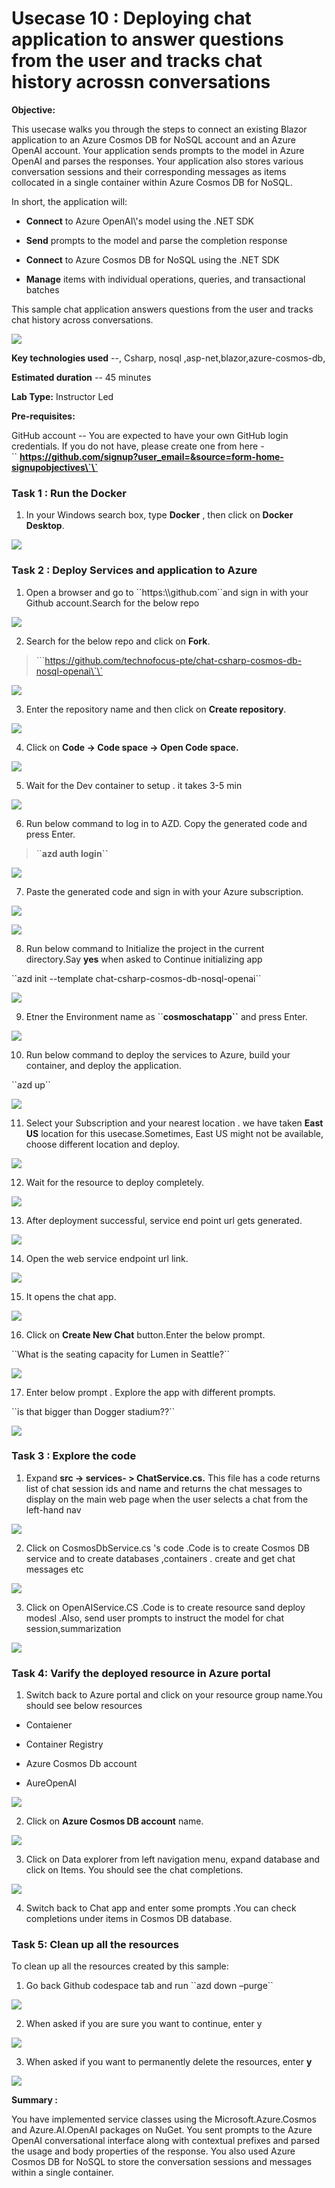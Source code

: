 # Usecase 10 : Deploying chat application to answer questions from the user and tracks chat history acrossn conversations

**Objective:**

This usecase walks you through the steps to connect an existing Blazor
application to an Azure Cosmos DB for NoSQL account and an Azure OpenAI
account. Your application sends prompts to the model in Azure OpenAI and
parses the responses. Your application also stores various conversation
sessions and their corresponding messages as items collocated in a
single container within Azure Cosmos DB for NoSQL.

In short, the application will:

- **Connect** to Azure OpenAI\\'s model using the .NET SDK

- **Send** prompts to the model and parse the completion response

- **Connect** to Azure Cosmos DB for NoSQL using the .NET SDK

- **Manage** items with individual operations, queries, and
  transactional batches

This sample chat application answers questions from the user and tracks
chat history across conversations.

![](./media/image1.jpeg)

**Key technologies used** --, Csharp, nosql
,asp-net,blazor,azure-cosmos-db,

**Estimated duration** -- 45 minutes

**Lab Type:** Instructor Led

**Pre-requisites:**

GitHub account -- You are expected to have your own GitHub login
credentials. If you do not have, please create one from here
-\`\` **https://github.com/signup?user_email=&source=form-home-signupobjectives\`\`**

### Task 1 : Run the Docker

1.  In your Windows search box, type **Docker** , then click on **Docker
    Desktop**.

![](./media/image2.jpeg)

### Task 2 : Deploy Services and application to Azure

1.  Open a browser and go to \`\`https:\\\github.com\`\`and sign in with
    your Github account.Search for the below repo

![](./media/image3.jpeg)

2.  Search for the below repo and click on **Fork**.

> \`\`\`https://github.com/technofocus-pte/chat-csharp-cosmos-db-nosql-openai\`\`

![](./media/image4.jpeg)

3.  Enter the repository name and then click on **Create repository**.

![](./media/image5.jpeg)

4.  Click on **Code -\> Code space -\> Open Code space.**

![](./media/image6.jpeg)

5.  Wait for the Dev container to setup . it takes 3-5 min

![](./media/image7.jpeg)

6.  Run below command to log in to AZD. Copy the generated code and
    press Enter. 

> \`\`**azd auth login\`\`**

![](./media/image8.jpeg)

7.  Paste the generated code and sign in with your Azure subscription.

![](./media/image9.jpeg)

![](./media/image10.jpeg)

8.  Run below command to Initialize the project in the current
    directory.Say **yes** when asked to Continue initializing app

\`\`azd init --template chat-csharp-cosmos-db-nosql-openai\`\`

![](./media/image11.jpeg)

9.  Etner the Environment name as \`\`**cosmoschatapp\`\`** and press
    Enter.

![](./media/image12.jpeg)

10. Run below command to deploy the services to Azure, build your
    container, and deploy the application.

\`\`azd up\`\`

![](./media/image13.jpeg)

11. Select your Subscription and your nearest location . we have
    taken **East US** location for this usecase.Sometimes, East US might
    not be available, choose different location and deploy.

![](./media/image14.jpeg)

12. Wait for the resource to deploy completely.

![](./media/image15.jpeg)

13. After deployment successful, service end point url gets generated.

![](./media/image16.jpeg)

14. Open the web service endpoint url link.

![](./media/image17.jpeg)

15. It opens the chat app.

![](./media/image18.jpeg)

16. Click on **Create New Chat** button.Enter the below prompt.

\`\`What is the seating capacity for Lumen in Seattle?\`\`

![](./media/image19.jpeg)

17. Enter below prompt . Explore the app with different prompts.

\`\`is that bigger than Dogger stadium??\`\`

![](./media/image20.jpeg)

### Task 3 : Explore the code

1.  Expand **src -\> services- \> ChatService.cs.** This file has a code
    returns list of chat session ids and name and returns the chat
    messages to display on the main web page when the user selects a
    chat from the left-hand nav

![](./media/image21.jpeg)

2.  Click on CosmosDbService.cs 's code .Code is to create Cosmos DB
    service and to create databases ,containers . create and get chat
    messages etc

![](./media/image22.jpeg)

3.  Click on OpenAIService.CS .Code is to create resource sand deploy
    modesl .Also, send user prompts to instruct the model for chat
    session,summarization

![](./media/image23.jpeg)

### Task 4: Varify the deployed resource in Azure portal

1.  Switch back to Azure portal and click on your resource group
    name.You should see below resources

- Contaiener

- Container Registry

- Azure Cosmos Db account

- AureOpenAI

![](./media/image24.jpeg)

2.  Click on **Azure Cosmos DB account** name.

![](./media/image25.jpeg)

3.  Click on Data explorer from left navigation menu, expand database
    and click on Items. You should see the chat completions.

![](./media/image26.jpeg)

4.  Switch back to Chat app and enter some prompts .You can check
    completions under items in Cosmos DB database.

### Task 5: Clean up all the resources

To clean up all the resources created by this sample:

1.  Go back Github codespace tab and run \`\`azd down –purge\`\`

![](./media/image27.jpeg)

2.  When asked if you are sure you want to continue, enter y

![](./media/image28.jpeg)

3.  When asked if you want to permanently delete the resources,
    enter **y**

![](./media/image29.jpeg)

**Summary :**

You have implemented service classes using the Microsoft.Azure.Cosmos
and Azure.AI.OpenAI packages on NuGet. You sent prompts to the Azure
OpenAI conversational interface along with contextual prefixes and
parsed the usage and body properties of the response. You also used
Azure Cosmos DB for NoSQL to store the conversation sessions and
messages within a single container.
